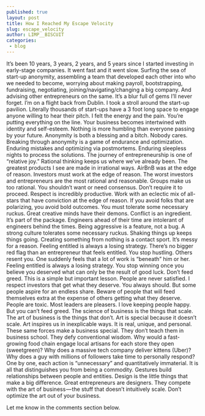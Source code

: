 ```yaml
---
published: true
layout: post
title: How I Reached My Escape Velocity
slug: escape_velocity
author: LIMP__BISCUIT
categories:
 - blog
---
```


It’s been 10 years, 3 years, 2 years, and 5 years since I started investing in early-stage companies. It went
fast and it went slow. Surfing the sea of start-up anonymity, assembling a team that developed each other into
who we needed to become, worrying about making payroll, bootstrapping, fundraising, negotiating,
joining/navigating/changing a big company. And advising other entrepreneurs on the same.
It’s a blur full of gems I’ll never forget. I’m on a flight back from Dublin.
I took a stroll around the start-up pavilion. Literally thousands of start-ups have a 3 foot long space to
engage anyone willing to hear their pitch. I felt the energy and the pain. You’re putting everything on the line.
Your business becomes intertwined with identity and self-esteem. Nothing is more humbling than everyone passing
by your future. Anonymity is both a blessing and a bitch. Nobody cares. Breaking through anonymity is a game of
endurance and optimization. Enduring mistakes and optimizing via postmortems. Enduring sleepless nights to
process the solutions. The journey of entrepreneurship is one of “relative joy.” Rational thinking keeps us where
we’ve already been. The greatest products I see are made in irrational ways. AirBnB was at the edge of reason.
Investors must work at the edge of reason. The worst investors and entrepreneurs are the most rational and reasonable.
Groups make us too rational. You shouldn’t want or need consensus. Don’t require it to proceed. Respect is incredibly
productive. Work with an eclectic mix of all-stars that have conviction at the edge of reason. If you avoid folks
that are polarizing, you avoid bold outcomes. You must tolerate some necessary ruckus. Great creative minds have
their demons. Conflict is an ingredient. It’s part of the package. Engineers ahead of their time are intolerant
of engineers behind the times. Being aggressive is a feature, not a bug. A strong culture tolerates some necessary
ruckus. Shaking things up keeps things going. Creating something from nothing is a contact sport.
It’s messy for a reason. Feeling entitled is always a losing strategy. There’s no bigger red flag than an entrepreneur
that feels entitled. You stop hustling. Others resent you. One suddenly feels that a lot of work is “beneath” him
or her. Feeling entitled is always a losing strategy. You stop winning once you believe you deserved what can only
be the result of good luck. Don’t feed greed. This is a simple but important lesson. People are never satisfied.
I respect investors that get what they deserve. You always should. But some people aspire for an endless share.
Beware of people that will feed themselves extra at the expense of others getting what they deserve. People are
toxic. Most leaders are pleasers. I love keeping people happy. But you can’t feed greed. The science of business
is the things that scale. The art of business is the things that don’t. Art is special because it doesn’t scale.
Art inspires us in inexplicable ways. It is real, unique, and personal. These same forces make a business special.
They don’t teach them in business school. They defy conventional wisdom. Why would a fast-growing food chain engage
local artisans for each store they open (sweetgreen)? Why does a massive tech company deliver kittens (Uber)? Why
does a guy with millions of followers take time to personally respond? One by one, each action is “unnecessary”
and quantitatively immaterial. It is all that distinguishes you from being a commodity. Gestures build relationships
between people and entities. Design is the little things that make a big difference. Great entrepreneurs are designers.
They compete with the art of business — the stuff that doesn’t intuitively scale. Don’t optimize the art out of your business.

Let me know in the comments section below.
